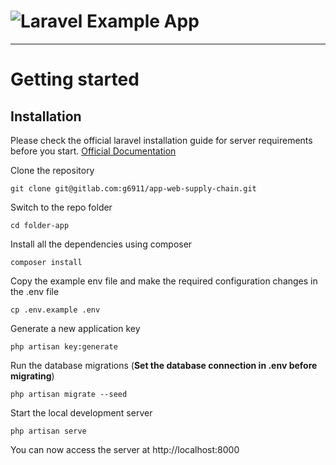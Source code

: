 # ![Laravel Example App](logo.png)

----------

# Getting started

## Installation

Please check the official laravel installation guide for server requirements before you start. [Official Documentation](https://laravel.com/docs/8.1/installation#installation)

Clone the repository

    git clone git@gitlab.com:g6911/app-web-supply-chain.git

Switch to the repo folder

    cd folder-app

Install all the dependencies using composer

    composer install

Copy the example env file and make the required configuration changes in the .env file

    cp .env.example .env

Generate a new application key

    php artisan key:generate

Run the database migrations (**Set the database connection in .env before migrating**)

    php artisan migrate --seed

Start the local development server

    php artisan serve

You can now access the server at http://localhost:8000